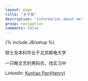 ```yaml
---
layout: page
title: "关于我"
description: "information about me"
group: navigation
comments: false
---
```

{% include JB/setup %}

硕士及本科毕业于北京邮电大学

一只略文艺的男码农，找实习中

LinkedIn: [Kunhao Pan(Henry)](http://cn.wordpress.org/)